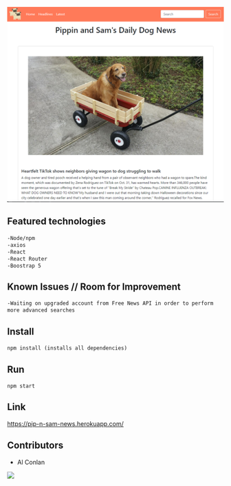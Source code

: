 ![Main Page3](./src/img/screenshot-of-home.png)

## Featured technologies

    -Node/npm
    -axios
    -React
    -React Router
    -Boostrap 5


## Known Issues // Room for Improvement

    -Waiting on upgraded account from Free News API in order to perform more advanced searches

## Install

    npm install (installs all dependencies)

## Run

    npm start

## Link

https://pip-n-sam-news.herokuapp.com/

## Contributors

- Al Conlan

<a href="https://github.com/AlfredConlan/react-project/graphs/contributors">
  <img src="https://contrib.rocks/image?repo=AlfredConlan/react-project/" />
</a>
